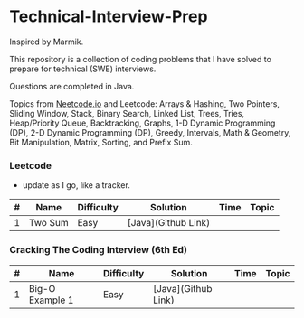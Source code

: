 # Technical-Interview-Prep
Inspired by Marmik.

This repository is a collection of coding problems that I have solved to prepare for technical (SWE) interviews. 

Questions are completed in Java.

Topics from [Neetcode.io](https://neetcode.io/practice) and Leetcode: Arrays & Hashing, Two Pointers, Sliding Window, Stack, Binary Search, Linked List, Trees, Tries, Heap/Priority Queue, Backtracking, Graphs, 1-D Dynamic Programming (DP), 2-D Dynamic Programming (DP), Greedy, Intervals, Math & Geometry, Bit Manipulation, Matrix, Sorting, and Prefix Sum.


### Leetcode
- update as I go, like a tracker.
 

| #   | Name    | Difficulty | Solution              | Time | Topic |
| --- | ------- | ---------- | --------------------- | ---- | ----- |
| 1   | Two Sum | Easy       | \[Java\](Github Link) |      |       |


### Cracking The Coding Interview (6th Ed)

| #   | Name    | Difficulty | Solution              | Time | Topic |
| --- | ------- | ---------- | --------------------- | ---- | ----- |
| 1   | Big-O Example 1 | Easy       | \[Java\](Github Link) |      |       |